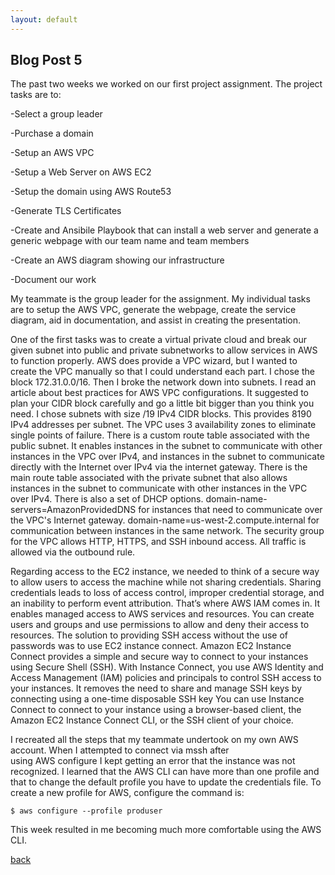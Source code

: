 ```yaml
---
layout: default
---
```


## Blog Post 5



The past two weeks we worked on our first project assignment. The project tasks are to:

  -Select a group leader
  
  -Purchase a domain
  
  -Setup an AWS VPC
  
  -Setup a Web Server on AWS EC2
  
  -Setup the domain using AWS Route53
  
  -Generate TLS Certificates
  
  -Create and Ansibile Playbook that can install a web server and generate a generic webpage with our team name and team members
  
  -Create an AWS diagram showing our infrastructure
  
  -Document our work
  
My teammate is the group leader for the assignment. My individual tasks are to setup the AWS VPC, generate the webpage, create the service diagram, aid in documentation, and assist in creating the presentation.
  
One of the first tasks was to create a virtual private cloud and break our given subnet into 
public and private subnetworks to allow services in AWS to function properly. AWS does provide a
VPC wizard, but I wanted to create the VPC manually so that I could understand each part. I chose 
the block 172.31.0.0/16. Then I broke the network down into subnets. I read an article about best 
practices for AWS VPC configurations. It suggested to plan your CIDR block carefully and go a little 
bit bigger than you think you need. I chose subnets with size /19 IPv4 CIDR blocks. This provides 
8190 IPv4 addresses per subnet. The VPC uses 3 availability zones to eliminate single points of failure. 
There is a custom route table associated with the public subnet. It enables instances in the subnet to 
communicate with other instances in the VPC over IPv4, and instances in the subnet to communicate directly 
with the Internet over IPv4 via the internet gateway. There is the main route table associated with the 
private subnet that also allows instances in the subnet to communicate with other instances in the VPC over 
IPv4. There is also a set of DHCP options. domain-name-servers=AmazonProvidedDNS for instances that need to 
communicate over the VPC's Internet gateway. domain-name=us-west-2.compute.internal for communication between 
instances in the same network. The security group for the VPC allows HTTP, HTTPS, and SSH inbound access. All 
traffic is allowed via the outbound rule.

Regarding access to the EC2 instance, we needed to think of a secure way to allow users to access the machine 
while not sharing credentials. Sharing credentials leads to loss of access control, improper credential storage, 
and an inability to perform event attribution. That’s where AWS IAM comes in. It enables managed access to AWS 
services and resources. You can create users and groups and use permissions to allow and deny their access to 
resources. The solution to providing SSH access without the use of passwords was to use EC2 instance connect. 
Amazon EC2 Instance Connect provides a simple and secure way to connect to your instances using Secure Shell (SSH). 
With Instance Connect, you use AWS Identity and Access Management (IAM) policies and principals to control SSH access 
to your instances. It removes the need to share and manage SSH keys by connecting using a one-time disposable SSH key 
You can use Instance Connect to connect to your instance using a browser-based client, the Amazon EC2 Instance Connect 
CLI, or the SSH client of your choice.

I recreated all the steps that my teammate undertook on my own AWS account. When I attempted to connect via mssh after  
using AWS configure I kept getting an error that the instance was not recognized. I learned that the AWS CLI can have 
more than one profile and that to change the default profile you have to update the credentials file. To create a new 
profile for AWS, configure the command is:

    $ aws configure --profile produser


This week resulted in me becoming much more comfortable using the AWS CLI.




[back](../blog.html)
  